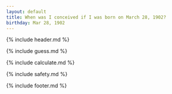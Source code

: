 ```yaml
---
layout: default
title: When was I conceived if I was born on March 28, 1902?
birthday: Mar 28, 1902
---
```


{% include header.md %}

{% include guess.md %}

{% include calculate.md %}

{% include safety.md %}

{% include footer.md %}




